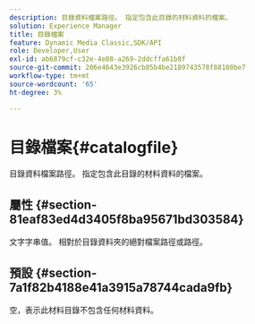 ```yaml
---
description: 目錄資料檔案路徑。 指定包含此目錄的材料資料的檔案。
solution: Experience Manager
title: 目錄檔案
feature: Dynamic Media Classic,SDK/API
role: Developer,User
exl-id: ab6879cf-c32e-4e88-a269-2ddcffa61b8f
source-git-commit: 206e4643e3926cb85b4be2189743578f88180be7
workflow-type: tm+mt
source-wordcount: '65'
ht-degree: 3%

---
```


# 目錄檔案{#catalogfile}

目錄資料檔案路徑。 指定包含此目錄的材料資料的檔案。

## 屬性 {#section-81eaf83ed4d3405f8ba95671bd303584}

文字字串值。 相對於目錄資料夾的絕對檔案路徑或路徑。

## 預設 {#section-7a1f82b4188e41a3915a78744cada9fb}

空，表示此材料目錄不包含任何材料資料。
